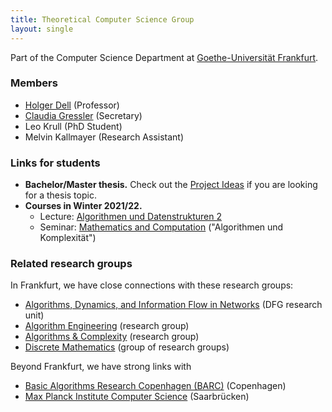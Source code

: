 ```yaml
---
title: Theoretical Computer Science Group
layout: single
---
```

Part of the Computer Science Department at [Goethe-Universität Frankfurt](https://www.uni-frankfurt.de).

### Members

- [Holger Dell](/~dell) (Professor)
- [Claudia Gressler](https://www.ae.cs.uni-frankfurt.de/staff/claudia_gressler.html) (Secretary)
- Leo Krull (PhD Student)
- Melvin Kallmayer (Research Assistant)
<!-- **You? We're hiring 2 people (PhD/Postdoc), see our [call for applications](positions/).** -->

### Links for students

- **Bachelor/Master thesis.** Check out the [Project Ideas](/teaching/project-ideas/) if you are looking for a thesis topic.
- **Courses in Winter 2021/22.**
  - Lecture: [Algorithmen und Datenstrukturen 2](algo2/)
  - Seminar: [Mathematics and Computation](/seminar/wigderson) ("Algorithmen und Komplexität")

### Related research groups

In Frankfurt, we have close connections with these research groups:

- [Algorithms, Dynamics, and Information Flow in Networks](https://adyn.cs.uni-frankfurt.de/) (DFG research unit)
- [Algorithm Engineering](https://ae.cs.uni-frankfurt.de/) (research group)
- [Algorithms & Complexity](https://algo.cs.uni-frankfurt.de/) (research group)
- [Discrete Mathematics](https://www.uni-frankfurt.de/46104797/Diskrete_Mathematik) (group of research groups)

Beyond Frankfurt, we have strong links with

- [Basic Algorithms Research Copenhagen (BARC)](https://barc.ku.dk/) (Copenhagen)
- [Max Planck Institute Computer Science](https://www.mpi-inf.mpg.de/departments/algorithms-complexity) (Saarbrücken)

